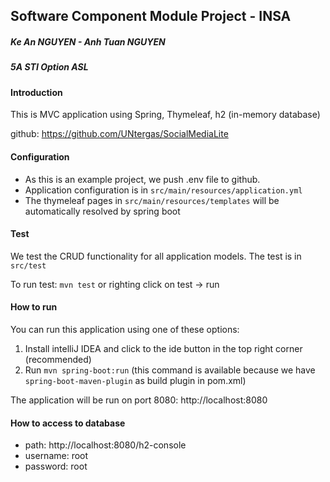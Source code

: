 ## Software Component Module Project - INSA
##### Ke An NGUYEN - Anh Tuan NGUYEN 
##### 5A STI Option ASL

#### Introduction
This is MVC application using Spring, Thymeleaf, h2 (in-memory database)

github: https://github.com/UNtergas/SocialMediaLite

#### Configuration
- As this is an example project, we push .env file to github.
- Application configuration is in `src/main/resources/application.yml`
- The thymeleaf pages in `src/main/resources/templates` will be automatically resolved by spring boot

#### Test
We test the CRUD functionality for all application models. The test is in `src/test`

To run test: `mvn test` or righting click on test -> run

#### How to run
You can run this application using one of these options:
1. Install intelliJ IDEA and click to the ide button in the top right corner (recommended)
2. Run `mvn spring-boot:run` (this command is available because we have `spring-boot-maven-plugin` as build plugin in pom.xml)

The application will be run on port 8080: http://localhost:8080

#### How to access to database
- path: http://localhost:8080/h2-console
- username: root
- password: root